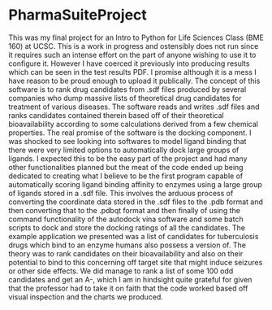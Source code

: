 # PharmaSuiteProject
This was my final project for an Intro to Python for Life Sciences Class (BME 160) at UCSC. This is a work in progress and ostensibly does not run since it requires such an intense effort on the part of anyone wishing to use it to configure it. However I have coerced it previously into producing results which can be seen in the test results PDF. I promise although it is a mess I have reason to be proud enough to upload it publically. The concept of this software is to rank drug candidates from .sdf files produced by several companies who dump massive lists of theoretical drug candidates for treatment of various diseases. The software reads and writes .sdf files and ranks candidates contained therein based off of their theoretical bioavailability according to some calculations derived from a few chemical properties. The real promise of the software is the docking component. I was shocked to see looking into softwares to model ligand binding that there were very limited options to automatically dock large groups of ligands. I expected this to be the easy part of the project and had many other functionalities planned but the meat of the code ended up being dedicated to creating what I believe to be the first program capable of automatically scoring ligand binding affinity to enzymes using a large group of ligands stored in a .sdf file. This involves the arduous process of converting the coordinate data stored in the .sdf files to the .pdb format and then converting that to the .pdbqt format and then finally of using the command functionality of the autodock vina software and some batch scripts to dock and store the docking ratings of all the candidates. The example application we presented was a list of candidates for tuberculosis drugs which bind to an enzyme humans also possess a version of. The theory was to rank candidates on their bioavailability and also on their potential to bind to this concerning off target site that might induce seizures or other side effects. We did manage to rank a list of some 100 odd candidates and get an A-, which I am in hindsight quite grateful for given that the professor had to take it on faith that the code worked based off visual inspection and the charts we produced.

